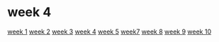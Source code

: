 # week 4 
[week 1](week1.md)  [week 2](week2.md)  [week 3](week3.md)  [week 4](week4.md)  [week 5](week5.md)   [week7](week7.d)  [week 8](week8.md)  [week 9](week9.md)  [week 10](week10.md)  
